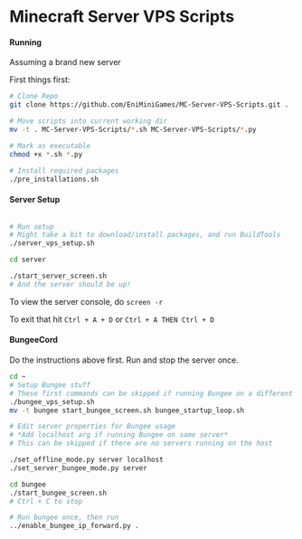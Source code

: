 # Minecraft Server VPS Scripts  

#### Running  
Assuming a brand new server  

First things first:
```sh
# Clone Repo
git clone https://github.com/EniMiniGames/MC-Server-VPS-Scripts.git .  

# Move scripts into current working dir
mv -t . MC-Server-VPS-Scripts/*.sh MC-Server-VPS-Scripts/*.py

# Mark as executable
chmod +x *.sh *.py  

# Install required packages
./pre_installations.sh
```  

#### Server Setup  
```sh  

# Run setup
# Might take a bit to download/install packages, and run BuildTools
./server_vps_setup.sh   

cd server  

./start_server_screen.sh  
# And the server should be up!  
```  

To view the server console, do 
`screen -r`  

To exit that hit `Ctrl + A + D` or `Ctrl + A THEN Ctrl + D`  


#### BungeeCord  
Do the instructions above first. Run and stop the server once.

```sh  
cd ~
# Setup Bungee stuff
# These first commands can be skipped if running Bungee on a different server
./bungee_vps_setup.sh
mv -t bungee start_bungee_screen.sh bungee_startup_loop.sh

# Edit server properties for Bungee usage
# *Add localhost arg if running Bungee on same server*
# This can be skipped if there are no servers running on the host

./set_offline_mode.py server localhost
./set_server_bungee_mode.py server

cd bungee
./start_bungee_screen.sh	
# Ctrl + C to stop

# Run bungee once, then run
../enable_bungee_ip_forward.py .
```  
